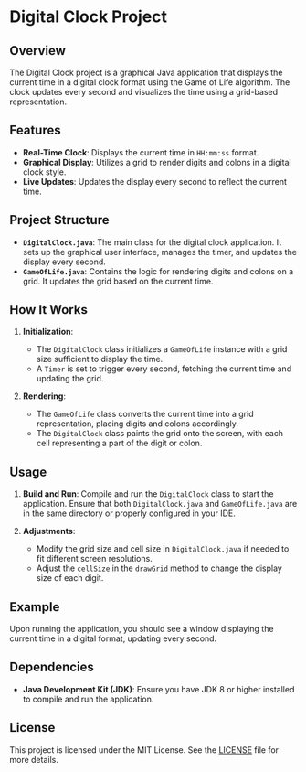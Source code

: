 # Digital Clock Project

## Overview

The Digital Clock project is a graphical Java application that displays the current time in a digital clock format using the Game of Life algorithm. The clock updates every second and visualizes the time using a grid-based representation.

## Features

- **Real-Time Clock**: Displays the current time in `HH:mm:ss` format.
- **Graphical Display**: Utilizes a grid to render digits and colons in a digital clock style.
- **Live Updates**: Updates the display every second to reflect the current time.

## Project Structure

- **`DigitalClock.java`**: The main class for the digital clock application. It sets up the graphical user interface, manages the timer, and updates the display every second.
- **`GameOfLife.java`**: Contains the logic for rendering digits and colons on a grid. It updates the grid based on the current time.

## How It Works

1. **Initialization**: 
   - The `DigitalClock` class initializes a `GameOfLife` instance with a grid size sufficient to display the time.
   - A `Timer` is set to trigger every second, fetching the current time and updating the grid.

2. **Rendering**: 
   - The `GameOfLife` class converts the current time into a grid representation, placing digits and colons accordingly.
   - The `DigitalClock` class paints the grid onto the screen, with each cell representing a part of the digit or colon.

## Usage

1. **Build and Run**: Compile and run the `DigitalClock` class to start the application. Ensure that both `DigitalClock.java` and `GameOfLife.java` are in the same directory or properly configured in your IDE.

2. **Adjustments**:
   - Modify the grid size and cell size in `DigitalClock.java` if needed to fit different screen resolutions.
   - Adjust the `cellSize` in the `drawGrid` method to change the display size of each digit.

## Example

Upon running the application, you should see a window displaying the current time in a digital format, updating every second.

## Dependencies

- **Java Development Kit (JDK)**: Ensure you have JDK 8 or higher installed to compile and run the application.

## License

This project is licensed under the MIT License. See the [LICENSE](LICENSE) file for more details.
